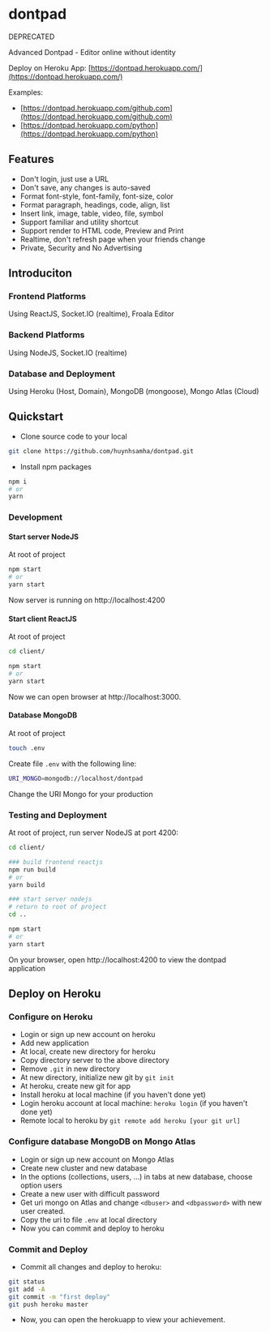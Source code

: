 # dontpad

DEPRECATED

Advanced Dontpad - Editor online without identity

Deploy on Heroku App: [https://dontpad.herokuapp.com/](https://dontpad.herokuapp.com/)

Examples:

- [https://dontpad.herokuapp.com/github.com](https://dontpad.herokuapp.com/github.com)
- [https://dontpad.herokuapp.com/python](https://dontpad.herokuapp.com/python)

## Features

- Don't login, just use a URL
- Don't save, any changes is auto-saved
- Format font-style, font-family, font-size, color
- Format paragraph, headings, code, align, list
- Insert link, image, table, video, file, symbol
- Support familiar and utility shortcut
- Support render to HTML code, Preview and Print
- Realtime, don't refresh page when your friends change
- Private, Security and No Advertising

## Introduciton

### Frontend Platforms

Using ReactJS, Socket.IO (realtime), Froala Editor

### Backend Platforms

Using NodeJS, Socket.IO (realtime)

### Database and Deployment

Using Heroku (Host, Domain), MongoDB (mongoose), Mongo Atlas (Cloud)

## Quickstart

- Clone source code to your local

```bash
git clone https://github.com/huynhsamha/dontpad.git
```

- Install npm packages

```bash
npm i
# or
yarn
```

### Development

#### Start server NodeJS

At root of project

```bash
npm start
# or
yarn start
```

Now server is running on http://localhost:4200

#### Start client ReactJS

At root of project

```bash
cd client/

npm start
# or
yarn start
```

Now we can open browser at http://localhost:3000.

#### Database MongoDB

At root of project

```bash
touch .env
```

Create file `.env` with the following line:

```bash
URI_MONGO=mongodb://localhost/dontpad
```

Change the URI Mongo for your production

### Testing and Deployment

At root of project, run server NodeJS at port 4200:

```bash
cd client/

### build frontend reactjs
npm run build
# or
yarn build

### start server nodejs
# return to root of project
cd ..

npm start
# or
yarn start
```

On your browser, open http://localhost:4200 to view the dontpad application

## Deploy on Heroku

### Configure on Heroku

- Login or sign up new account on heroku
- Add new application
- At local, create new directory for heroku
- Copy directory server to the above directory
- Remove `.git` in new directory
- At new directory, initialize new git by `git init`
- At heroku, create new git for app
- Install heroku at local machine (if you haven't done yet)
- Login heroku account at local machine: `heroku login` (if you haven't done yet)
- Remote local to heroku by `git remote add heroku [your git url]`

### Configure database MongoDB on Mongo Atlas

- Login or sign up new account on Mongo Atlas
- Create new cluster and new database
- In the options (collections, users, ...) in tabs at new database, choose option users
- Create a new user with difficult password
- Get uri mongo on Atlas and change `<dbuser>` and `<dbpassword>` with new user created.
- Copy the uri to file `.env` at local directory
- Now you can commit and deploy to heroku

### Commit and Deploy

- Commit all changes and deploy to heroku:

```bash
git status
git add -A
git commit -m "first deploy"
git push heroku master
```

- Now, you can open the herokuapp to view your achievement.
